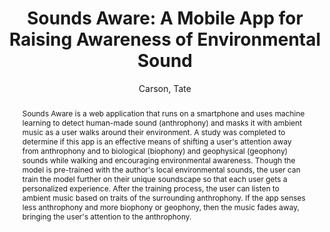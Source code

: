 ---
title: "Sounds Aware: A Mobile App for Raising Awareness of Environmental Sound"
abstract: "Sounds Aware is a web application that runs on a smartphone and uses machine learning to detect human-made sound (anthrophony) and masks it with ambient music as a user walks around their environment. A study was completed to determine if this app is an effective means of shifting a user's attention away from anthrophony and to biological (biophony) and geophysical (geophony) sounds while walking and encouraging environmental awareness. Though the model is pre-trained with the author's local environmental sounds, the user can train the model further on their unique soundscape so that each user gets a personalized experience. After the training process, the user can listen to ambient music based on traits of the surrounding anthrophony. If the app senses less anthrophony and more biophony or geophony, then the music fades away, bringing the user's attention to the anthrophony."
address: "Trondheim, Norway"
booktitle: "Proceedings of the International Web Audio Conference"
editor: "Xambó, Anna and Martín, Sara R. and Roma, Gerard"
month: "December"
publisher: "NTNU"
series: "WAC '19"
pages: "14--18"
id: "2019_12"
author: "Carson, Tate"
webAuthor: "Tate Carson"
track: "Paper"
year: "2019"
tags: year2019
media: https://youtu.be/4ZdOdbysd9c
pdflink: "/_data/papers/pdf/2019/2019_12.pdf"
ISSN: "2663-5844"
---